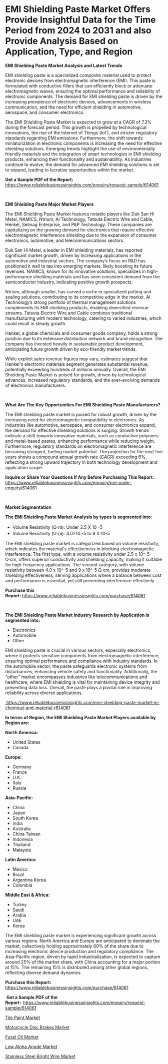 <p><h1>EMI Shielding Paste Market Offers Provide Insightful Data for the Time Period from 2024 to 2031 and also Provide Analysis Based on Application, Type, and Region</h1></p><p><strong>EMI Shielding Paste Market Analysis and Latest Trends</strong></p>
<p><p>EMI shielding paste is a specialized composite material used to protect electronic devices from electromagnetic interference (EMI). This paste is formulated with conductive fillers that can efficiently block or attenuate electromagnetic waves, ensuring the optimal performance and reliability of electronic components. The demand for EMI shielding paste is driven by the increasing prevalence of electronic devices, advancements in wireless communication, and the need for efficient shielding in automotive, aerospace, and consumer electronics.</p><p>The EMI Shielding Paste Market is expected to grow at a CAGR of 7.3% during the forecast period. This growth is propelled by technological innovations, the rise of the Internet of Things (IoT), and stricter regulatory standards regarding EMI emissions. Furthermore, the shift towards miniaturization in electronic components is increasing the need for effective shielding solutions. Emerging trends highlight the use of environmentally friendly materials and the integration of smart technologies in EMI shielding products, enhancing their functionality and sustainability. As industries continue to evolve, the demand for advanced EMI shielding solutions is set to expand, leading to lucrative opportunities within the market.</p></p>
<p><strong>Get a Sample PDF of the Report:&nbsp;</strong> <a href="https://www.reliablebusinessinsights.com/enquiry/request-sample/614061?utm_campaign=102&utm_medium=2&utm_source=Github&utm_content=ia&utm_term=11122024&utm_id=emi-shielding-paste">https://www.reliablebusinessinsights.com/enquiry/request-sample/614061</a></p>
<p>&nbsp;</p>
<p><strong>EMI Shielding Paste Major Market Players</strong></p>
<p><p>The EMI Shielding Paste Market features notable players like Duk San Hi Metal, NAMICS, Ntrium, AI Technology, Tatsuta Electric Wire and Cable, Henkel, Selmag Enterprise, and P&P Technology. These companies are capitalizing on the growing demand for electronics that require effective electromagnetic interference shielding due to the expansion of consumer electronics, automotive, and telecommunications sectors.</p><p>Duk San Hi Metal, a leader in EMI shielding materials, has reported significant market growth, driven by increasing applications in the automotive and industrial sectors. The company’s focus on R&D has positioned it well to tap into emerging markets, likely boosting its future revenues. NAMICS, known for its innovative solutions, specializes in high-performance shielding materials and has seen consistent demand from the semiconductor industry, indicating positive growth prospects.</p><p>Ntrium, although smaller, has carved a niche in specialized potting and sealing solutions, contributing to its competitive edge in the market. AI Technology’s strong portfolio of thermal management solutions complements its EMI shielding products, enabling diversified revenue streams. Tatsuta Electric Wire and Cable combines traditional manufacturing with modern technology, catering to varied industries, which could result in steady growth.</p><p>Henkel, a global chemicals and consumer goods company, holds a strong position due to its extensive distribution network and brand recognition. The company has invested heavily in sustainable product development, anticipating future growth driven by eco-friendly market trends.</p><p>While explicit sales revenue figures may vary, estimates suggest that Henkel's electronic materials segment generates substantial revenue, potentially exceeding hundreds of millions annually. Overall, the EMI Shielding Paste Market is poised for growth, driven by technological advances, increased regulatory standards, and the ever-evolving demands of electronics manufacturers.</p></p>
<p>&nbsp;</p>
<p><strong>What Are The Key Opportunities For EMI Shielding Paste Manufacturers?</strong></p>
<p><p>The EMI shielding paste market is poised for robust growth, driven by the increasing need for electromagnetic compatibility in electronics. As industries like automotive, aerospace, and consumer electronics expand, the demand for effective shielding solutions is surging. Growth trends indicate a shift towards innovative materials, such as conductive polymers and metal-based pastes, enhancing performance while reducing weight. Furthermore, regulatory standards on electromagnetic interference are becoming stringent, fueling market potential. The projection for the next five years shows a compound annual growth rate (CAGR) exceeding 6%, reflecting a strong upward trajectory in both technology development and application scope.</p></p>
<p><strong>Inquire or Share Your Questions If Any Before Purchasing This Report:</strong> <a href="https://www.reliablebusinessinsights.com/enquiry/pre-order-enquiry/614061?utm_campaign=102&utm_medium=2&utm_source=Github&utm_content=ia&utm_term=11122024&utm_id=emi-shielding-paste">https://www.reliablebusinessinsights.com/enquiry/pre-order-enquiry/614061</a></p>
<p>&nbsp;</p>
<p><strong>Market Segmentation</strong></p>
<p><strong>The EMI Shielding Paste Market Analysis by types is segmented into:</strong></p>
<p><ul><li>Volume Resistivity (Ω·㎝): Under 2.5 X 10 -5</li><li>Volume Resistivity (Ω·㎝): 4.0×10 -5 to 9 X 10-5</li></ul></p>
<p><p>The EMI shielding paste market is categorized based on volume resistivity, which indicates the material's effectiveness in blocking electromagnetic interference. The first type, with a volume resistivity under 2.5 x 10^-5 Ω·cm, offers superior conductivity and shielding capacity, making it suitable for high-frequency applications. The second category, with volume resistivity between 4.0 x 10^-5 and 9 x 10^-5 Ω·cm, provides moderate shielding effectiveness, serving applications where a balance between cost and performance is essential, yet still preventing interference effectively.</p></p>
<p><strong>Purchase this Report:&nbsp;</strong><a href="https://www.reliablebusinessinsights.com/purchase/614061?utm_campaign=102&utm_medium=2&utm_source=Github&utm_content=ia&utm_term=11122024&utm_id=emi-shielding-paste">https://www.reliablebusinessinsights.com/purchase/614061</a></p>
<p>&nbsp;</p>
<p><strong>The EMI Shielding Paste Market Industry Research by Application is segmented into:</strong></p>
<p><ul><li>Electronics</li><li>Automobile</li><li>Other</li></ul></p>
<p><p>EMI shielding paste is crucial in various sectors, especially electronics, where it protects sensitive components from electromagnetic interference, ensuring optimal performance and compliance with industry standards. In the automobile sector, the paste safeguards electronic systems from disturbances, enhancing vehicle safety and functionality. Additionally, the "other" market encompasses industries like telecommunications and healthcare, where EMI shielding is vital for maintaining device integrity and preventing data loss. Overall, the paste plays a pivotal role in improving reliability across diverse applications.</p></p>
<p><a href="https://www.reliablebusinessinsights.com/emi-shielding-paste-market-in-chemical-and-material-r614061?utm_campaign=102&utm_medium=2&utm_source=Github&utm_content=ia&utm_term=11122024&utm_id=emi-shielding-paste">&nbsp;https://www.reliablebusinessinsights.com/emi-shielding-paste-market-in-chemical-and-material-r614061</a></p>
<p><strong>In terms of Region, the EMI Shielding Paste Market Players available by Region are:</strong></p>
<p>
    <p> <strong> North America: </strong>
        <ul>
            <li>United States</li>
            <li>Canada</li>
        </ul>
        </p> 
    <p> <strong> Europe: </strong>
        <ul>
            <li>Germany</li>
            <li>France</li>
            <li>U.K.</li>
            <li>Italy</li>
            <li>Russia</li>
        </ul>
        </p> 
    <p> <strong> Asia-Pacific: </strong>
        <ul>
            <li>China</li>
            <li>Japan</li>
            <li>South Korea</li>
            <li>India</li>
            <li>Australia</li>
            <li>China Taiwan</li>
            <li>Indonesia</li>
            <li>Thailand</li>
            <li>Malaysia</li>
        </ul>
        </p> 
    <p> <strong> Latin America: </strong>
        <ul>
            <li>Mexico</li>
            <li>Brazil</li>
            <li>Argentina Korea</li>
            <li>Colombia</li>
        </ul>
        </p> 
    <p> <strong> Middle East & Africa: </strong>
        <ul>
            <li>Turkey</li>
            <li>Saudi</li>
            <li>Arabia</li>
            <li>UAE</li>
            <li>Korea</li>
        </ul>
    </p>
    </p>
<p><p>The EMI shielding paste market is experiencing significant growth across various regions. North America and Europe are anticipated to dominate the market, collectively holding approximately 60% of the share due to increasing electronic device production and regulatory compliance. The Asia-Pacific region, driven by rapid industrialization, is expected to capture around 25% of the market share, with China accounting for a major portion at 15%. The remaining 15% is distributed among other global regions, reflecting diverse demand dynamics.</p></p>
<p><strong>Purchase this Report: </strong><a href="https://www.reliablebusinessinsights.com/purchase/614061?utm_campaign=102&utm_medium=2&utm_source=Github&utm_content=ia&utm_term=11122024&utm_id=emi-shielding-paste">https://www.reliablebusinessinsights.com/purchase/614061</a></p>
<p>&nbsp;<strong>Get a Sample PDF of the Report:&nbsp;&nbsp;</strong><a href="https://www.reliablebusinessinsights.com/enquiry/request-sample/614061?utm_campaign=102&utm_medium=2&utm_source=Github&utm_content=ia&utm_term=11122024&utm_id=emi-shielding-paste">https://www.reliablebusinessinsights.com/enquiry/request-sample/614061</a></p>
<p><strong></strong></p>
<p><p><a href="https://www.linkedin.com/pulse/tile-paint-market-outlook-from-2024-2031-size-share-growth-qu7ye?utm_campaign=102&utm_medium=2&utm_source=Github&utm_content=ia&utm_term=11122024&utm_id=emi-shielding-paste">Tile Paint Market</a></p><p><a href="https://github.com/NargisHussain75/Market-Research-Report-List-1/blob/main/motorcycle-disc-brakes-market.md?utm_campaign=102&utm_medium=2&utm_source=Github&utm_content=ia&utm_term=11122024&utm_id=emi-shielding-paste">Motorcycle Disc Brakes Market</a></p><p><a href="https://www.linkedin.com/pulse/unpacking-fusel-oil-market-growth-whats-behind-79-cagr-through-etwhe?utm_campaign=102&utm_medium=2&utm_source=Github&utm_content=ia&utm_term=11122024&utm_id=emi-shielding-paste">Fusel Oil Market</a></p><p><a href="https://github.com/cervetatum8110/Market-Research-Report-List-1/blob/main/low-alpha-anode-market.md?utm_campaign=102&utm_medium=2&utm_source=Github&utm_content=ia&utm_term=11122024&utm_id=emi-shielding-paste">Low Alpha Anode Market</a></p><p><a href="https://www.linkedin.com/pulse/whats-next-stainless-steel-bright-wire-market-look-84-cagr-ihdle?utm_campaign=102&utm_medium=2&utm_source=Github&utm_content=ia&utm_term=11122024&utm_id=emi-shielding-paste">Stainless Steel Bright Wire Market</a></p></p>